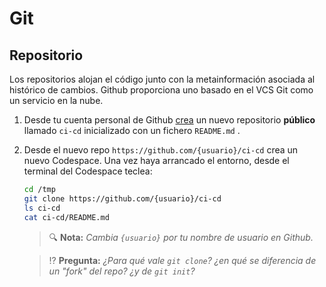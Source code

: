 # Git
## Repositorio

Los repositorios alojan el código junto con la metainformación asociada al histórico de cambios. Github proporciona uno basado en el VCS Git como un servicio en la nube.

1. Desde tu cuenta personal de Github [crea](https://github.com/new) un nuevo repositorio **público** llamado `ci-cd` inicializado con un fichero `README.md` .

1. Desde el nuevo repo `https://github.com/{usuario}/ci-cd` crea un nuevo Codespace. Una vez haya arrancado el entorno, desde el terminal del Codespace teclea:
   ```bash
   cd /tmp
   git clone https://github.com/{usuario}/ci-cd
   ls ci-cd
   cat ci-cd/README.md
   ```
   > 🔍 **Nota:** _Cambia `{usuario}` por tu nombre de usuario en Github._

   > ⁉️ **Pregunta:** _¿Para qué vale `git clone`? ¿en qué se diferencia de un "fork" del repo? ¿y de `git init`?_
